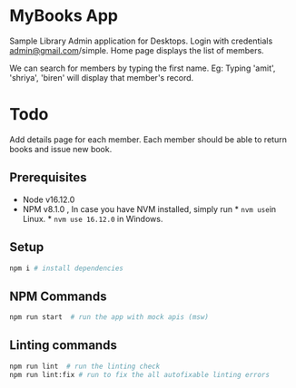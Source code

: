 # MyBooks App

Sample Library Admin application for Desktops. Login with credentials admin@gmail.com/simple.
Home page displays the list of members. 


We can search for members by typing the first name. Eg: Typing 'amit', 'shriya', 'biren' will display that member's record.

# Todo

Add details page for each member. Each member should be able to return books and issue new book. 

## Prerequisites

- Node v16.12.0
- NPM v8.1.0
  , In case you have NVM installed, simply run
      *   `nvm use`in Linux.
      *   `nvm use 16.12.0` in Windows. 

## Setup

```bash
npm i # install dependencies
```

## NPM Commands

```bash
npm run start  # run the app with mock apis (msw)
```

## Linting commands

```bash
npm run lint  # run the linting check
npm run lint:fix # run to fix the all autofixable linting errors
```